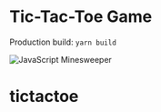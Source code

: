 # Tic-Tac-Toe Game



Production build: `yarn build`

![JavaScript Minesweeper](https://raw.githubusercontent.com/uzi88/js-tic-tac-toe/master/screen-shot.png)

# tictactoe
